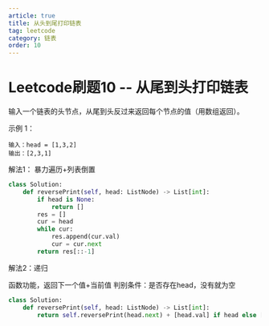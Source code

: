 ```yaml
---
article: true
title: 从头到尾打印链表
tag: leetcode
category: 链表
order: 10
---
```


# Leetcode刷题10 -- 从尾到头打印链表
输入一个链表的头节点，从尾到头反过来返回每个节点的值（用数组返回）。


示例 1：
```
输入：head = [1,3,2]
输出：[2,3,1]
```

解法1： 暴力遍历+列表倒置

```Python
class Solution:
    def reversePrint(self, head: ListNode) -> List[int]:
        if head is None:
            return []
        res = []
        cur = head
        while cur:
            res.append(cur.val)
            cur = cur.next
        return res[::-1]
```

解法2：递归

函数功能，返回下一个值+当前值
判别条件：是否存在head，没有就为空
```Python
class Solution:
    def reversePrint(self, head: ListNode) -> List[int]:
        return self.reversePrint(head.next) + [head.val] if head else []
```
